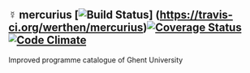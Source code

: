 ☿ mercurius [![Build Status](https://travis-ci.org/werthen/mercurius.svg?branch=master)] (https://travis-ci.org/werthen/mercurius)[![Coverage Status](https://coveralls.io/repos/github/werthen/mercurius/badge.svg?branch=master)](https://coveralls.io/github/werthen/mercurius?branch=master)[![Code Climate](https://codeclimate.com/github/werthen/mercurius/badges/gpa.svg)](https://codeclimate.com/github/werthen/mercurius)
---------


Improved programme catalogue of Ghent University
